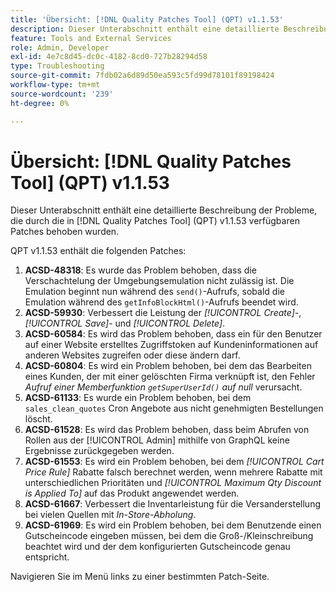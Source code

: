 ```yaml
---
title: 'Übersicht: [!DNL Quality Patches Tool] (QPT) v1.1.53'
description: Dieser Unterabschnitt enthält eine detaillierte Beschreibung der Probleme, die durch die in Version 1.1.53  [!DNL Quality Patches Tool]  Patches behoben wurden.
feature: Tools and External Services
role: Admin, Developer
exl-id: 4e7c8d45-dc0c-4182-8cd0-727b28294d58
type: Troubleshooting
source-git-commit: 7fdb02a6d89d50ea593c5fd99d78101f89198424
workflow-type: tm+mt
source-wordcount: '239'
ht-degree: 0%

---
```


# Übersicht: [!DNL Quality Patches Tool] (QPT) v1.1.53

Dieser Unterabschnitt enthält eine detaillierte Beschreibung der Probleme, die durch die in [!DNL Quality Patches Tool] (QPT) v1.1.53 verfügbaren Patches behoben wurden.

QPT v1.1.53 enthält die folgenden Patches:

1. **ACSD-48318**: Es wurde das Problem behoben, dass die Verschachtelung der Umgebungsemulation nicht zulässig ist. Die Emulation beginnt nun während des `send()`-Aufrufs, sobald die Emulation während des `getInfoBlockHtml()`-Aufrufs beendet wird.
1. **ACSD-59930**: Verbessert die Leistung der *[!UICONTROL Create]*-, *[!UICONTROL Save]*- und *[!UICONTROL Delete]*.
1. **ACSD-60584**: Es wird das Problem behoben, dass ein für den Benutzer auf einer Website erstelltes Zugriffstoken auf Kundeninformationen auf anderen Websites zugreifen oder diese ändern darf.
1. **ACSD-60804**: Es wird ein Problem behoben, bei dem das Bearbeiten eines Kunden, der mit einer gelöschten Firma verknüpft ist, den Fehler *Aufruf einer Memberfunktion `getSuperUserId()` auf null* verursacht.
1. **ACSD-61133**: Es wurde ein Problem behoben, bei dem `sales_clean_quotes` Cron Angebote aus nicht genehmigten Bestellungen löscht.
1. **ACSD-61528**: Es wird das Problem behoben, dass beim Abrufen von Rollen aus der [!UICONTROL Admin] mithilfe von GraphQL keine Ergebnisse zurückgegeben werden.
1. **ACSD-61553**: Es wird ein Problem behoben, bei dem *[!UICONTROL Cart Price Rule]* Rabatte falsch berechnet werden, wenn mehrere Rabatte mit unterschiedlichen Prioritäten und *[!UICONTROL Maximum Qty Discount is Applied To]* auf das Produkt angewendet werden.
1. **ACSD-61667**: Verbessert die Inventarleistung für die Versanderstellung bei vielen Quellen mit *In-Store-Abholung*.
1. **ACSD-61969**: Es wird ein Problem behoben, bei dem Benutzende einen Gutscheincode eingeben müssen, bei dem die Groß-/Kleinschreibung beachtet wird und der dem konfigurierten Gutscheincode genau entspricht.

Navigieren Sie im Menü links zu einer bestimmten Patch-Seite.
